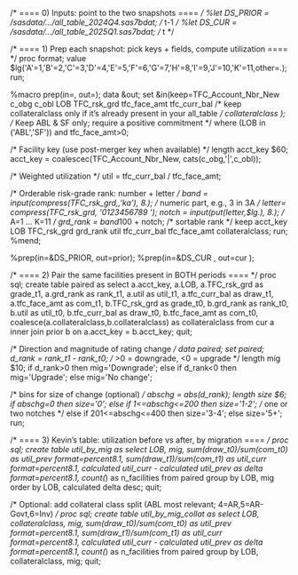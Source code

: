 /* ==== 0) Inputs: point to the two snapshots ==== */
%let DS_PRIOR = /sasdata/.../all_table_2024Q4.sas7bdat;   /* t-1 */
%let DS_CUR   = /sasdata/.../all_table_2025Q1.sas7bdat;   /* t   */

/* ==== 1) Prep each snapshot: pick keys + fields, compute utilization ==== */
proc format; value $lg('A'=1,'B'=2,'C'=3,'D'=4,'E'=5,'F'=6,'G'=7,'H'=8,'I'=9,'J'=10,'K'=11,other=.); run;

%macro prep(in=, out=);
data &out;
  set &in(keep=TFC_Account_Nbr_New c_obg c_obl LOB TFC_rsk_grd tfc_face_amt tfc_curr_bal
                /* keep collateralclass only if it’s already present in your all_table */
                collateralclass );
  /* Keep ABL & SF only; require a positive commitment */
  where (LOB in ('ABL','SF')) and tfc_face_amt>0;

  /* Facility key (use post-merger key when available) */
  length acct_key $60;
  acct_key = coalescec(TFC_Account_Nbr_New, cats(c_obg,'|',c_obl));

  /* Weighted utilization */
  util = tfc_curr_bal / tfc_face_amt;

  /* Orderable risk-grade rank: number + letter */
  band  = input(compress(TFC_rsk_grd,,'ka'), 8.);     /* numeric part, e.g., 3 in 3A */
  letter= compress(TFC_rsk_grd, '0123456789 ');
  notch = input(put(letter,$lg.), 8.);                 /* A=1 … K=11 */
  grd_rank = band*100 + notch;                         /* sortable rank */
  keep acct_key LOB TFC_rsk_grd grd_rank util tfc_curr_bal tfc_face_amt collateralclass;
run;
%mend;

%prep(in=&DS_PRIOR, out=prior);
%prep(in=&DS_CUR  , out=cur  );

/* ==== 2) Pair the same facilities present in BOTH periods ==== */
proc sql;
create table paired as
select  a.acct_key, a.LOB,
        a.TFC_rsk_grd as grade_t1, a.grd_rank as rank_t1,
        a.util as util_t1, a.tfc_curr_bal as draw_t1, a.tfc_face_amt as com_t1,
        b.TFC_rsk_grd as grade_t0, b.grd_rank as rank_t0,
        b.util as util_t0, b.tfc_curr_bal as draw_t0, b.tfc_face_amt as com_t0,
        coalesce(a.collateralclass,b.collateralclass) as collateralclass
from cur a inner join prior b
  on a.acct_key = b.acct_key;
quit;

/* Direction and magnitude of rating change */
data paired;
  set paired;
  d_rank = rank_t1 - rank_t0;  /* >0 = downgrade, <0 = upgrade */
  length mig $10;
  if d_rank>0 then mig='Downgrade';
  else if d_rank<0 then mig='Upgrade';
  else mig='No change';

  /* bins for size of change (optional) */
  abschg = abs(d_rank);
  length size $6;
  if abschg=0 then size='0';
  else if 1<=abschg<=200 then size='1-2';  /* one or two notches */
  else if 201<=abschg<=400 then size='3-4';
  else size='5+';
run;

/* ==== 3) Kevin’s table: utilization before vs after, by migration ==== */
proc sql;
create table util_by_mig as
select LOB, mig,
       sum(draw_t0)/sum(com_t0) as util_prev format=percent8.1,
       sum(draw_t1)/sum(com_t1) as util_curr format=percent8.1,
       calculated util_curr - calculated util_prev as delta format=percent8.1,
       count(*) as n_facilities
from paired
group by LOB, mig
order by LOB, calculated delta desc;
quit;

/* Optional: add collateral class split (ABL most relevant; 4=AR,5=AR-Govt,6=Inv) */
proc sql;
create table util_by_mig_collat as
select LOB, collateralclass, mig,
       sum(draw_t0)/sum(com_t0) as util_prev format=percent8.1,
       sum(draw_t1)/sum(com_t1) as util_curr format=percent8.1,
       calculated util_curr - calculated util_prev as delta format=percent8.1,
       count(*) as n_facilities
from paired
group by LOB, collateralclass, mig;
quit;

